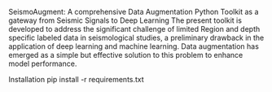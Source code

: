 SeismoAugment: A comprehensive Data Augmentation Python Toolkit  as a gateway from Seismic Signals to Deep Learning
The present toolkit is developed to address the significant challenge of limited Region and depth specific labeled data  in seismological studies, a preliminary drawback in the application of deep learning and machine learning. 
Data augmentation has emerged as a simple but effective solution to this problem to enhance model performance. 

Installation
pip install -r requirements.txt

